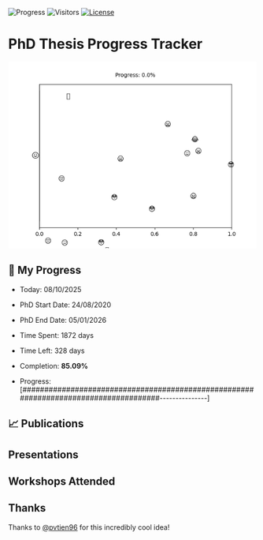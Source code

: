 ![Progress](https://img.shields.io/badge/Progress-85.09%25-3faa59?style=flat-square)
![Visitors](https://api.visitorbadge.io/api/combined?path=https%3A%2F%2Fgithub.com%2Fpvtien96%2FPhD_Thesis_Tracker&label=Views&labelColor=%2337d67a&countColor=%23ff8a65&style=flat-square)
[![License](https://img.shields.io/badge/License-Apache_2.0-blue.svg)](https://opensource.org/licenses/Apache-2.0)

# PhD Thesis Progress Tracker

<td style="width: 10%; padding: 10px; border: none;">
      <img src="progress.gif" alt="Progress" style="height: 10%">
</td>

## :calendar: My Progress

- Today: 08/10/2025
- PhD Start Date: 24/08/2020
- PhD End Date: 05/01/2026

- Time Spent: 1872 days
- Time Left: 328 days
- Completion: <b>85.09%</b>
- Progress: [#####################################################################################---------------]

## 📈 Publications

## Presentations

## Workshops Attended

## Thanks

Thanks to [@pvtien96](https://github.com/pvtien96) for this incredibly cool idea!

